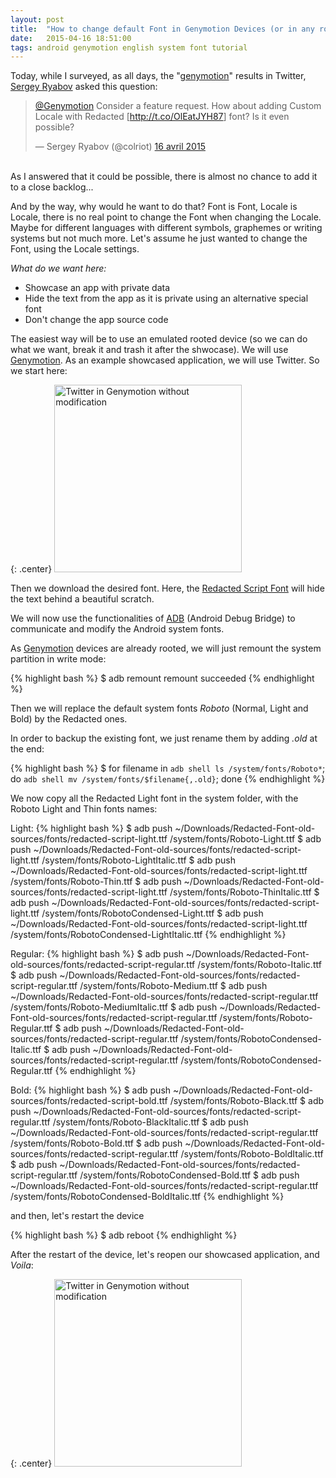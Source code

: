 ```yaml
---
layout: post
title:  "How to change default Font in Genymotion Devices (or in any rooted Android device)"
date:   2015-04-16 18:51:00
tags: android genymotion english system font tutorial
---
```

Today, while I surveyed, as all days, the "[genymotion](https://twitter.com/search?f=realtime&q=genymotion&src=typd)" results in Twitter, [Sergey Ryabov](https://twitter.com/colriot) asked this question: 

<blockquote class="twitter-tweet" data-lang="fr"><p lang="en" dir="ltr"><a href="https://twitter.com/Genymotion?ref_src=twsrc%5Etfw">@Genymotion</a> Consider a feature request. How about adding Custom Locale with Redacted [<a href="http://t.co/OlEatJYH87">http://t.co/OlEatJYH87</a>] font? Is it even possible?</p>&mdash; Sergey Ryabov (@colriot) <a href="https://twitter.com/colriot/status/588645473164140544?ref_src=twsrc%5Etfw">16 avril 2015</a></blockquote>
<script async src="https://platform.twitter.com/widgets.js" charset="utf-8"></script>


<br />
As I answered that it could be possible, there is almost no chance to add it to a close backlog...

And by the way, why would he want to do that? Font is Font, Locale is Locale, there is no real point to change the Font when changing the Locale. Maybe for different languages with different symbols, graphemes or writing systems but not much more. Let's assume he just wanted to change the Font, using the Locale settings.

_What do we want here:_

- Showcase an app with private data
- Hide the text from the app as it is private using an alternative special font
- Don't change the app source code

The easiest way will be to use an emulated rooted device (so we can do what we want, break it and trash it after the shwocase). We will use [Genymotion](https://genymotion.com). As an example showcased application, we will use Twitter. So we start here:

{: .center}
<img src="{{ site.url }}/assets/images/genymotion_fonts_genymotion_twitter_base.png" alt="Twitter in Genymotion without modification" style="width: 300px; margin-left: auto; margin-right: auto"/>


Then we download the desired font. Here, the [Redacted Script Font](https://github.com/christiannaths/Redacted-Font) will hide the text behind a beautiful scratch.

We will now use the functionalities of [ADB](https://developer.android.com/studio/command-line/adb) (Android Debug Bridge) to communicate and modify the Android system fonts.

As [Genymotion](https://genymotion.com) devices are already rooted, we will just remount the system partition in write mode:

{% highlight bash %}
$ adb remount
remount succeeded
{% endhighlight %}

Then we will replace the default system fonts _Roboto_ (Normal, Light and Bold) by the Redacted ones.

In order to backup the existing font, we just rename them by adding _.old_ at the end:

{% highlight bash %}
$ for filename in `adb shell ls /system/fonts/Roboto*`; do `adb shell mv /system/fonts/$filename{,.old}`; done
{% endhighlight %}

We now copy all the Redacted Light font in the system folder, with the Roboto Light and Thin fonts names:

Light:
{% highlight bash %}
$ adb push ~/Downloads/Redacted-Font-old-sources/fonts/redacted-script-light.ttf /system/fonts/Roboto-Light.ttf
$ adb push ~/Downloads/Redacted-Font-old-sources/fonts/redacted-script-light.ttf /system/fonts/Roboto-LightItalic.ttf
$ adb push ~/Downloads/Redacted-Font-old-sources/fonts/redacted-script-light.ttf /system/fonts/Roboto-Thin.ttf
$ adb push ~/Downloads/Redacted-Font-old-sources/fonts/redacted-script-light.ttf /system/fonts/Roboto-ThinItalic.ttf
$ adb push ~/Downloads/Redacted-Font-old-sources/fonts/redacted-script-light.ttf /system/fonts/RobotoCondensed-Light.ttf
$ adb push ~/Downloads/Redacted-Font-old-sources/fonts/redacted-script-light.ttf /system/fonts/RobotoCondensed-LightItalic.ttf
{% endhighlight %}

Regular:
{% highlight bash %}
$ adb push ~/Downloads/Redacted-Font-old-sources/fonts/redacted-script-regular.ttf /system/fonts/Roboto-Italic.ttf
$ adb push ~/Downloads/Redacted-Font-old-sources/fonts/redacted-script-regular.ttf /system/fonts/Roboto-Medium.ttf
$ adb push ~/Downloads/Redacted-Font-old-sources/fonts/redacted-script-regular.ttf /system/fonts/Roboto-MediumItalic.ttf
$ adb push ~/Downloads/Redacted-Font-old-sources/fonts/redacted-script-regular.ttf /system/fonts/Roboto-Regular.ttf
$ adb push ~/Downloads/Redacted-Font-old-sources/fonts/redacted-script-regular.ttf /system/fonts/RobotoCondensed-Italic.ttf
$ adb push ~/Downloads/Redacted-Font-old-sources/fonts/redacted-script-regular.ttf /system/fonts/RobotoCondensed-Regular.ttf
{% endhighlight %}

Bold:
{% highlight bash %}
$ adb push ~/Downloads/Redacted-Font-old-sources/fonts/redacted-script-bold.ttf /system/fonts/Roboto-Black.ttf
$ adb push ~/Downloads/Redacted-Font-old-sources/fonts/redacted-script-regular.ttf /system/fonts/Roboto-BlackItalic.ttf
$ adb push ~/Downloads/Redacted-Font-old-sources/fonts/redacted-script-regular.ttf /system/fonts/Roboto-Bold.ttf
$ adb push ~/Downloads/Redacted-Font-old-sources/fonts/redacted-script-regular.ttf /system/fonts/Roboto-BoldItalic.ttf
$ adb push ~/Downloads/Redacted-Font-old-sources/fonts/redacted-script-regular.ttf /system/fonts/RobotoCondensed-Bold.ttf
$ adb push ~/Downloads/Redacted-Font-old-sources/fonts/redacted-script-regular.ttf /system/fonts/RobotoCondensed-BoldItalic.ttf
{% endhighlight %}

and then, let's restart the device

{% highlight bash %}
$ adb reboot
{% endhighlight %}

After the restart of the device, let's reopen our showcased application, and *Voila*:

{: .center}
<img src="{{ site.url }}/assets/images/genymotion_fonts_genymotion_twitter_redacted.png" alt="Twitter in Genymotion without modification" style="width: 300px; margin-left: auto; margin-right: auto"/>




